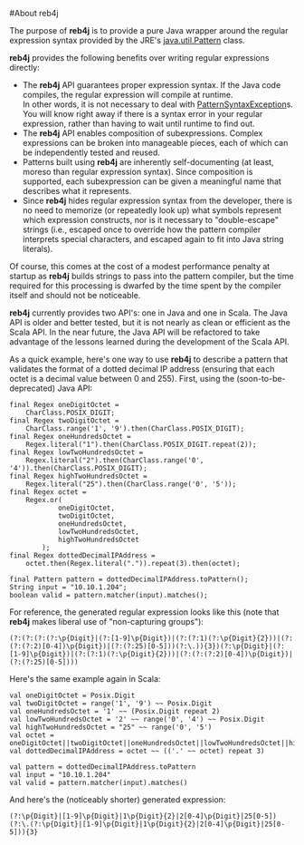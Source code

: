 #About reb4j

The purpose of **reb4j** is to provide a pure Java wrapper around
the regular expression syntax provided by the JRE's 
[java.util.Pattern](http://java.sun.com/javase/6/docs/api/java/util/regex/Pattern.html}java.util.regex.Pattern) class.

**reb4j** provides the following benefits over writing regular expressions directly:

*	The **reb4j** API guarantees proper expression syntax.
	If the Java code compiles, the regular expression will compile at runtime.  
	In other words, it is not necessary to deal with [PatternSyntaxException](http://java.sun.com/javase/6/docs/api/java/util/regex/PatternSyntaxException.html}PatternSyntaxException)s.
	You will know right away if there is a syntax error in your regular expression, rather than having to wait until runtime to find out. 
*	The **reb4j** API enables composition of subexpressions.  Complex expressions can be broken into manageable pieces, each of which can be independently tested and reused.
*	Patterns built using **reb4j** are inherently self-documenting (at least, moreso than regular expression syntax).
	Since composition is supported, each subexpression can be given a meaningful name that describes what it represents.
*	Since **reb4j** hides regular expression syntax from the developer, there is no need to memorize (or repeatedly look up) what symbols represent which expression constructs, nor is it necessary to "double-escape" strings (i.e., escaped once to override how the pattern compiler interprets special characters, and escaped again to fit into Java string literals).
	

Of course, this comes at the cost of a modest performance penalty at startup as **reb4j** builds strings to pass into the pattern compiler, but the time required for this processing is dwarfed by the time spent by the compiler itself and should not be noticeable.

**reb4j** currently provides two API's: one in Java and one in Scala.  The Java API is older and better tested, but it is not nearly as clean or efficient as the Scala API.  In the near future, the Java API will be refactored to take advantage of the lessons learned during the development of the Scala API.
	
As a quick example, here's one way to use **reb4j** to describe a pattern that validates the format of a dotted decimal IP address (ensuring that each octet is a decimal value between 0 and 255).  First, using the (soon-to-be-deprecated) Java API:
	
	final Regex oneDigitOctet = 
		CharClass.POSIX_DIGIT;
	final Regex twoDigitOctet = 
		CharClass.range('1', '9').then(CharClass.POSIX_DIGIT);
	final Regex oneHundredsOctet =
		Regex.literal("1").then(CharClass.POSIX_DIGIT.repeat(2));
	final Regex lowTwoHundredsOctet =
		Regex.literal("2").then(CharClass.range('0', '4')).then(CharClass.POSIX_DIGIT);
	final Regex highTwoHundredsOctet =
		Regex.literal("25").then(CharClass.range('0', '5'));
	final Regex octet =
		Regex.or(
				oneDigitOctet, 
				twoDigitOctet, 
				oneHundredsOctet, 
				lowTwoHundredsOctet, 
				highTwoHundredsOctet
			);
	final Regex dottedDecimalIPAddress =
		octet.then(Regex.literal(".")).repeat(3).then(octet);
		
	final Pattern pattern = dottedDecimalIPAddress.toPattern();
	String input = "10.10.1.204";
	boolean valid = pattern.matcher(input).matches();

For reference, the generated regular expression looks like this (note that **reb4j** makes liberal use of "non-capturing groups"):
	
	(?:(?:(?:(?:\p{Digit}|(?:[1-9]\p{Digit})|(?:(?:1)(?:\p{Digit}{2}))|(?:(?:(?:2)[0-4])\p{Digit})|(?:(?:25)[0-5]))(?:\.)){3})(?:\p{Digit}|(?:[1-9]\p{Digit})|(?:(?:1)(?:\p{Digit}{2}))|(?:(?:(?:2)[0-4])\p{Digit})|(?:(?:25)[0-5])))


Here's the same example again in Scala:

	val oneDigitOctet = Posix.Digit
	val twoDigitOctet = range('1', '9') ~~ Posix.Digit
	val oneHundredsOctet = '1' ~~ (Posix.Digit repeat 2)
	val lowTwoHundredsOctet = '2' ~~ range('0', '4') ~~ Posix.Digit
	val highTwoHundredsOctet = "25" ~~ range('0', '5')
	val octet = oneDigitOctet||twoDigitOctet||oneHundredsOctet||lowTwoHundredsOctet||highTwoHundredsOctet
	val dottedDecimalIPAddress = octet ~~ (('.' ~~ octet) repeat 3)
		
	val pattern = dottedDecimalIPAddress.toPattern
	val input = "10.10.1.204"
	val valid = pattern.matcher(input).matches()

And here's the (noticeably shorter) generated expression:

	(?:\p{Digit}|[1-9]\p{Digit}|1\p{Digit}{2}|2[0-4]\p{Digit}|25[0-5])(?:\.(?:\p{Digit}|[1-9]\p{Digit}|1\p{Digit}{2}|2[0-4]\p{Digit}|25[0-5])){3}


	
	
